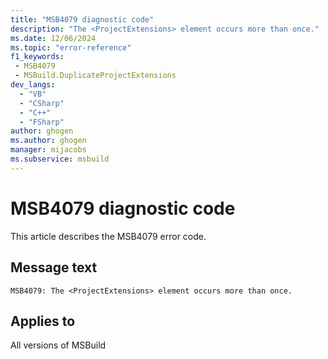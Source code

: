 ```yaml
---
title: "MSB4079 diagnostic code"
description: "The <ProjectExtensions> element occurs more than once."
ms.date: 12/06/2024
ms.topic: "error-reference"
f1_keywords:
 - MSB4079
 - MSBuild.DuplicateProjectExtensions
dev_langs:
  - "VB"
  - "CSharp"
  - "C++"
  - "FSharp"
author: ghogen
ms.author: ghogen
manager: mijacobs
ms.subservice: msbuild
---
```


# MSB4079 diagnostic code

<!-- :::ErrorDefinitionDescription::: -->
<!-- :::editable-content name="introDescription"::: -->
This article describes the MSB4079 error code.
<!-- :::editable-content-end::: -->

## Message text

`MSB4079: The <ProjectExtensions> element occurs more than once.`

<!-- :::editable-content name="postOutputDescription"::: -->
<!--
{StrBegin="MSB4079: "}
-->
<!-- :::editable-content-end::: -->
<!-- :::ErrorDefinitionDescription-end::: -->

## Applies to

All versions of MSBuild

